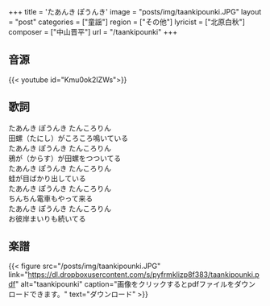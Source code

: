 +++
title = 'たあんき ぽうんき'
image = "posts/img/taankipounki.JPG"
layout = "post"
categories = ["童謡"]
region = ["その他"]
lyricist = ["北原白秋"]
composer = ["中山晋平"]
url = "/taankipounki"
+++

## 音源
{{< youtube id="Kmu0ok2IZWs">}}

## 歌詞
たあんき ぽうんき たんころりん  
田螺（たにし）がころころ鳴いている  
たあんき ぽうんき たんころりん  
鴉が（からす）が田螺をつついてる  
たあんき ぽうんき たんころりん  
蛙が目ばかり出している  
たあんき ぽうんき たんころりん  
ちんちん電車もやって来る  
たあんき ぽうんき たんころりん  
お彼岸まいりも続いてる

## 楽譜
{{< figure src="/posts/img/taankipounki.JPG" link="https://dl.dropboxusercontent.com/s/pyfrmklizp8f383/taankipounki.pdf" alt="taankipounki" caption="画像をクリックするとpdfファイルをダウンロードできます。" text="ダウンロード" >}}